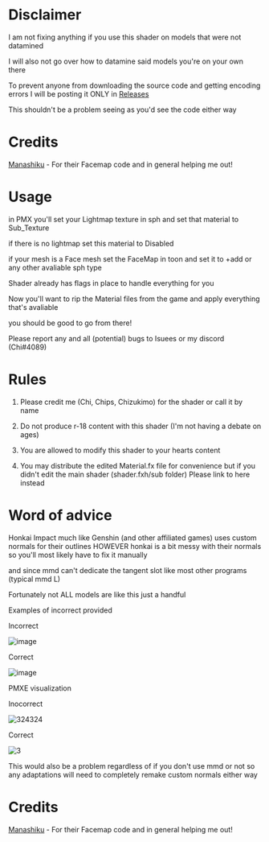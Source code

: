 # Disclaimer

I am not fixing anything if you use this shader on models that were not datamined

I will also not go over how to datamine said models you're on your own there


To prevent anyone from downloading the source code and getting encoding errors I will be posting it ONLY in [Releases](https://github.com/GalacticFairy/HI3-Toon/releases)

This shouldn't be a problem seeing as you'd see the code either way

# Credits
[Manashiku](https://github.com/Manashiku) - For their Facemap code and in general helping me out!

# Usage
in PMX you'll set your Lightmap texture in sph and set that material to Sub_Texture

if there is no lightmap set this material to Disabled

if your mesh is a Face mesh set the FaceMap in toon and set it to +add or any other avaliable sph type

Shader already has flags in place to handle everything for you




Now you'll want to rip the Material files from the game and apply everything that's avaliable 

you should be good to go from there!

Please report any and all (potential) bugs to Isuees or my discord (Chi#4089)

# Rules
1) Please credit me (Chi, Chips, Chizukimo) for the shader or call it by name

2) Do not produce r-18 content with this shader (I'm not having a debate on ages)

3) You are allowed to modify this shader to your hearts content

4) You may distribute the edited Material.fx file for convenience but if you didn't edit the main shader (shader.fxh/sub folder) Please link to here instead

# Word of advice 
Honkai Impact much like Genshin (and other affiliated games) uses custom normals for their outlines HOWEVER honkai is a bit messy with their normals so you'll most likely have to fix it manually

and since mmd can't dedicate the tangent slot like most other programs (typical mmd L)

Fortunately not ALL models are like this just a handful

Examples of incorrect provided

Incorrect

![image](https://user-images.githubusercontent.com/105132829/209909457-d6141e8b-cf94-4cb0-af40-344783dc7c78.png)

Correct

![image](https://user-images.githubusercontent.com/105132829/209909868-8adfa670-fa4e-4e87-891e-e1ab00b4fe54.png)


PMXE visualization


Inocorrect

![324324](https://user-images.githubusercontent.com/105132829/209910346-b4e4f250-b0db-4a2f-b383-3cfd5c1f6ce5.png)


Correct

![3](https://user-images.githubusercontent.com/105132829/209910130-ae857e28-30f3-4af4-ae3f-6c268f123e3c.png)


This would also be a problem regardless of if you don't use mmd or not so any adaptations will need to completely remake custom normals either way

# Credits
[Manashiku](https://github.com/Manashiku) - For their Facemap code and in general helping me out!

